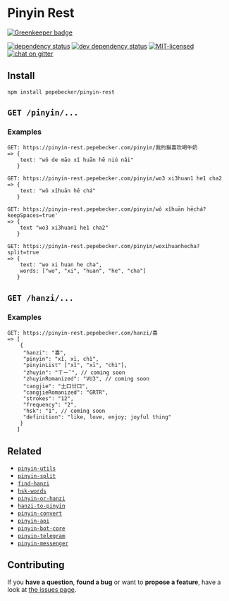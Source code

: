 # Pinyin Rest

[![Greenkeeper badge](https://badges.greenkeeper.io/pepebecker/pinyin-rest.svg)](https://greenkeeper.io/)

[![dependency status](https://img.shields.io/david/pepebecker/pinyin-rest.svg)](https://david-dm.org/pepebecker/pinyin-rest)
[![dev dependency status](https://img.shields.io/david/dev/pepebecker/pinyin-rest.svg)](https://david-dm.org/pepebecker/pinyin-rest#info=devDependencies)
[![MIT-licensed](https://img.shields.io/github/license/pepebecker/pinyin-rest.svg)](https://opensource.org/licenses/MIT)
[![chat on gitter](https://badges.gitter.im/pepebecker.svg)](https://gitter.im/pepebecker)

## Install

```shell
npm install pepebecker/pinyin-rest
```

## `GET /pinyin/...`

### Examples

```shell
GET: https://pinyin-rest.pepebecker.com/pinyin/我的猫喜欢喝牛奶
=> {
    text: "wǒ de māo xǐ huān hē niú nǎi"
   }
```

```shell
GET: https://pinyin-rest.pepebecker.com/pinyin/wo3 xi3huan1 he1 cha2
=> {
    text: "wǒ xǐhuān hē chá"
   }
```

```shell
GET: https://pinyin-rest.pepebecker.com/pinyin/wǒ xǐhuān hēchá?keepSpaces=true'
=> {
    text "wo3 xi3huan1 he1 cha2"
   }
```

```shell
GET: https://pinyin-rest.pepebecker.com/pinyin/woxihuanhecha?split=true
=> {
    text: "wo xi huan he cha",
    words: ["wo", "xi", "huan", "he", "cha"]
   }
```

## `GET /hanzi/...`

### Examples

```shell
GET: https://pinyin-rest.pepebecker.com/hanzi/喜
=> [
    {
     "hanzi": "喜",
     "pinyin": "xǐ, xī, chì",
     "pinyinList" ["xǐ", "xī", "chì"],
     "zhuyin": "ㄒㄧˇ", // coming soon
     "zhuyinRomanized": "VU3", // coming soon
     "cangjie": "土口廿口",
     "cangjieRomanized": "GRTR",
     "strokes": "12",
     "frequency": "2",
     "hsk": "1", // coming soon
     "definition": "like, love, enjoy; joyful thing"
    }
   ]
```

## Related

- [`pinyin-utils`](https://github.com/pepebecker/pinyin-utils)
- [`pinyin-split`](https://github.com/pepebecker/pinyin-split)
- [`find-hanzi`](https://github.com/pepebecker/find-hanzi)
- [`hsk-words`](https://github.com/pepebecker/hsk-words)
- [`pinyin-or-hanzi`](https://github.com/pepebecker/pinyin-or-hanzi)
- [`hanzi-to-pinyin`](https://github.com/pepebecker/hanzi-to-pinyin)
- [`pinyin-convert`](https://github.com/pepebecker/pinyin-convert)
- [`pinyin-api`](https://github.com/pepebecker/pinyin-api)
- [`pinyin-bot-core`](https://github.com/pepebecker/pinyin-bot-core)
- [`pinyin-telegram`](https://github.com/pepebecker/pinyin-telegram)
- [`pinyin-messenger`](https://github.com/pepebecker/pinyin-messenger)

## Contributing

If you **have a question**, **found a bug** or want to **propose a feature**, have a look at [the issues page](https://github.com/pepebecker/pinyin-rest/issues).